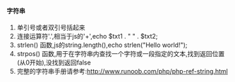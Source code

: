####  字符串

1.  单引号或者双引号括起来
2.  连接运算符'.',相当于js的'+',echo $txt1 . " " . $txt2; 
3.  strlen() 函数,js的string.length(),echo strlen("Hello world!"); 
4.  strpos() 函数,用于在字符串内查找一个字符或一段指定的文本,找到返回位置(从0开始),没找到返回false
5.  完整的字符串手册请参考:http://www.runoob.com/php/php-ref-string.html